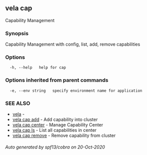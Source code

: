 ## vela cap

Capability Management

### Synopsis

Capability Management with config, list, add, remove capabilities

### Options

```
  -h, --help   help for cap
```

### Options inherited from parent commands

```
  -e, --env string   specify environment name for application
```

### SEE ALSO

* [vela](vela.md)	 - 
* [vela cap add](vela_cap_add.md)	 - Add capability into cluster
* [vela cap center](vela_cap_center.md)	 - Manage Capability Center
* [vela cap ls](vela_cap_ls.md)	 - List all capabilities in center
* [vela cap remove](vela_cap_remove.md)	 - Remove capability from cluster

###### Auto generated by spf13/cobra on 20-Oct-2020
